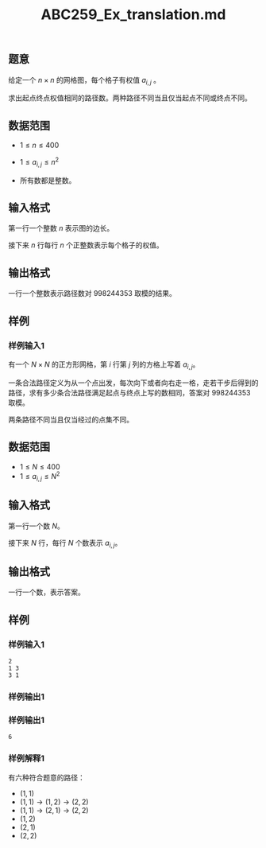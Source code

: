 ﻿---
title: "ABC259_Ex_translation.md"
tags: []
author: ""
created: ""
---

## 题意

给定一个 $n \times n$ 的网格图，每个格子有权值 $a_{i,j}$ 。

求出起点终点权值相同的路径数。两种路径不同当且仅当起点不同或终点不同。

## 数据范围

- $1 \leq n \leq 400$

- $1 \leq a_{i,j} \leq n^2$

- 所有数都是整数。

## 输入格式

第一行一个整数 $n$ 表示图的边长。

接下来 $n$ 行每行 $n$ 个正整数表示每个格子的权值。

## 输出格式

一行一个整数表示路径数对 $998244353$ 取模的结果。

## 样例

### 样例输入1

有一个 $N\times N$ 的正方形网格，第 $i$ 行第 $j$ 列的方格上写着 $a_{i,j}$。

一条合法路径定义为从一个点出发，每次向下或者向右走一格，走若干步后得到的路径，求有多少条合法路径满足起点与终点上写的数相同，答案对 $998244353$ 取模。

两条路径不同当且仅当经过的点集不同。

##  数据范围

- $1\le N\le 400$
- $1\le a_{i,j}\le N^2$

##  输入格式

第一行一个数 $N$。

接下来 $N$ 行，每行 $N$ 个数表示 $a_{i,j}$。

##  输出格式

一行一个数，表示答案。

##  样例

###  样例输入1

```
2
1 3
3 1
```

### 样例输出1

###  样例输出1

```
6
```

###  样例解释1

有六种符合题意的路径：

-   $(1,1)$
-   $(1,1)  \to  (1,2)  \to  (2,2)$
-   $(1,1)  \to  (2,1)  \to  (2,2)$
-   $(1,2)$
-   $(2,1)$
-   $(2,2)$

